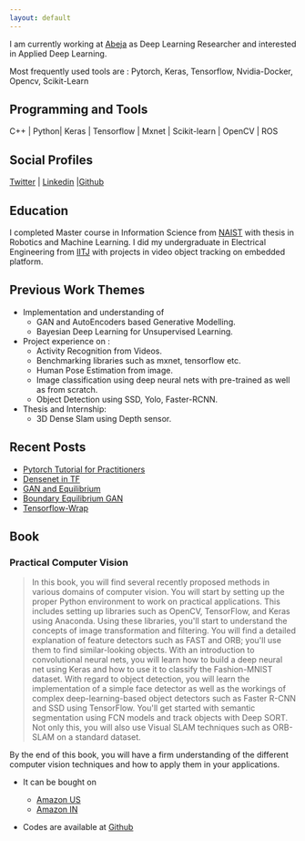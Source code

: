 ```yaml
---
layout: default
---
```


I am currently working at [Abeja](http://www.abeja.asia) as Deep Learning Researcher and interested in Applied Deep Learning.

Most frequently used tools are : Pytorch, Keras, Tensorflow, Nvidia-Docker, Opencv, Scikit-Learn


## Programming and Tools

C++ | Python| Keras | Tensorflow | Mxnet | Scikit-learn | OpenCV | ROS


## Social Profiles

[Twitter](https://twitter.com/dadhich_abhinav) | [Linkedin](https://www.linkedin.com/in/adadhich/) |[Github](https://github.com/ResByte)

## Education

I completed Master course in Information Science from [NAIST](http://www.naist.jp/en/) with thesis in Robotics and Machine Learning. I did my undergraduate in Electrical Engineering from [IITJ](http://www.iitj.ac.in) with projects in video object tracking on embedded platform.


## Previous Work Themes 
- Implementation and understanding of 
	- GAN and AutoEncoders based Generative Modelling. 
	- Bayesian Deep Learning for Unsupervised Learning. 
- Project experience on : 
	- Activity Recognition from Videos.
	- Benchmarking libraries such as mxnet, tensorflow etc.
	- Human Pose Estimation from image.
	- Image classification using deep neural nets with pre-trained as well as from scratch.
	- Object Detection using SSD, Yolo, Faster-RCNN.
- Thesis and Internship:
	- 3D Dense Slam using Depth sensor.


## Recent Posts
- [Pytorch Tutorial for Practitioners](https://resbyte.github.io/posts/2017/08/pytorch-tutorial/)
- [Densenet in TF](https://resbyte.github.io/posts/2017/05/tf-densenet/)
- [GAN and Equilibrium](https://resbyte.github.io/posts/2017/04/arora-gen-eqbm-17/)
- [Boundary Equilibrium GAN](https://resbyte.github.io/posts/2017/04/david-began-17/)
- [Tensorflow-Wrap](https://resbyte.github.io/posts/2017/03/tf-wrap/)



## Book 

### Practical Computer Vision
> In this book, you will find several recently proposed methods in various domains of computer vision. You will start by setting up the proper Python environment to work on practical applications. This includes setting up libraries such as OpenCV, TensorFlow, and Keras using Anaconda. Using these libraries, you'll start to understand the concepts of image transformation and filtering. You will find a detailed explanation of feature detectors such as FAST and ORB; you'll use them to find similar-looking objects. With an introduction to convolutional neural nets, you will learn how to build a deep neural net using Keras and how to use it to classify the Fashion-MNIST dataset. With regard to object detection, you will learn the implementation of a simple face detector as well as the workings of complex deep-learning-based object detectors such as Faster R-CNN and SSD using TensorFlow. You'll get started with semantic segmentation using FCN models and track objects with Deep SORT. Not only this, you will also use Visual SLAM techniques such as ORB-SLAM on a standard dataset.

By the end of this book, you will have a firm understanding of the different computer vision techniques and how to apply them in your applications.

- It can be bought on  
	- [Amazon US](https://www.amazon.com/Practical-Computer-Vision-insightful-information/dp/1788297687/ref=sr_1_3?ie=UTF8&qid=1519823185&sr=8-3&keywords=Practical+Computer+vision)
	- [Amazon IN](https://www.amazon.in/Practical-Computer-Vision-insightful-information-ebook/dp/B079QXG3WR/ref=tmm_kin_swatch_0?_encoding=UTF8&qid=1519824336&sr=8-1)

- Codes are available at [Github](https://github.com/ResByte/Practical-Computer-Vision)
